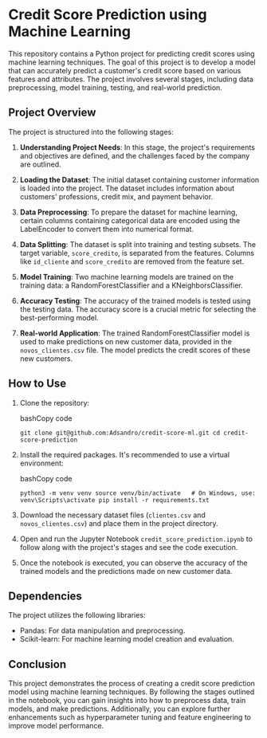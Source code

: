 
# Credit Score Prediction using Machine Learning

This repository contains a Python project for predicting credit scores using machine learning techniques. The goal of this project is to develop a model that can accurately predict a customer's credit score based on various features and attributes. The project involves several stages, including data preprocessing, model training, testing, and real-world prediction.

## Project Overview

The project is structured into the following stages:

1.  **Understanding Project Needs**: In this stage, the project's requirements and objectives are defined, and the challenges faced by the company are outlined.
    
2.  **Loading the Dataset**: The initial dataset containing customer information is loaded into the project. The dataset includes information about customers' professions, credit mix, and payment behavior.
    
3.  **Data Preprocessing**: To prepare the dataset for machine learning, certain columns containing categorical data are encoded using the LabelEncoder to convert them into numerical format.
    
4.  **Data Splitting**: The dataset is split into training and testing subsets. The target variable, `score_credito`, is separated from the features. Columns like `id_cliente` and `score_credito` are removed from the feature set.
    
5.  **Model Training**: Two machine learning models are trained on the training data: a RandomForestClassifier and a KNeighborsClassifier.
    
6.  **Accuracy Testing**: The accuracy of the trained models is tested using the testing data. The accuracy score is a crucial metric for selecting the best-performing model.
    
7.  **Real-world Application**: The trained RandomForestClassifier model is used to make predictions on new customer data, provided in the `novos_clientes.csv` file. The model predicts the credit scores of these new customers.
    

## How to Use

1.  Clone the repository:
    
    bashCopy code
    
    `git clone git@github.com:Adsandro/credit-score-ml.git
    cd credit-score-prediction` 
    
2.  Install the required packages. It's recommended to use a virtual environment:
    
    bashCopy code
    
    `python3 -m venv venv
    source venv/bin/activate   # On Windows, use: venv\Scripts\activate
    pip install -r requirements.txt` 
    
3.  Download the necessary dataset files (`clientes.csv` and `novos_clientes.csv`) and place them in the project directory.
    
4.  Open and run the Jupyter Notebook `credit_score_prediction.ipynb` to follow along with the project's stages and see the code execution.
    
5.  Once the notebook is executed, you can observe the accuracy of the trained models and the predictions made on new customer data.
    

## Dependencies

The project utilizes the following libraries:

-   Pandas: For data manipulation and preprocessing.
-   Scikit-learn: For machine learning model creation and evaluation.

## Conclusion

This project demonstrates the process of creating a credit score prediction model using machine learning techniques. By following the stages outlined in the notebook, you can gain insights into how to preprocess data, train models, and make predictions. Additionally, you can explore further enhancements such as hyperparameter tuning and feature engineering to improve model performance.
